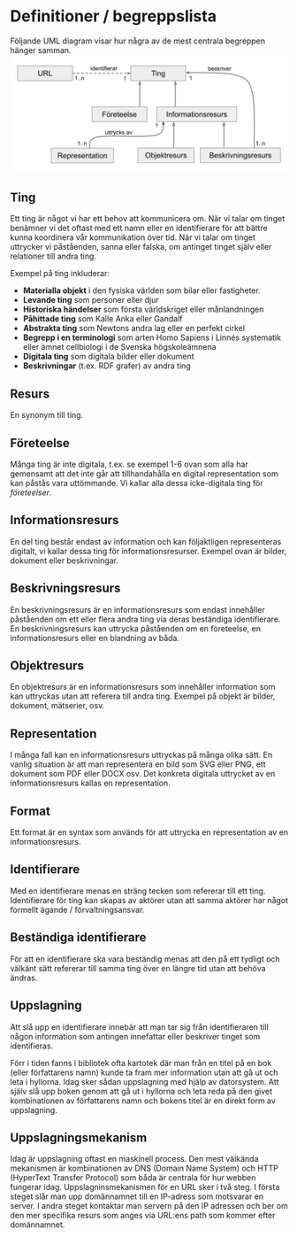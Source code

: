 # Definitioner / begreppslista

Följande UML diagram visar hur några av de mest centrala begreppen hänger samman.
![](pics/begrepp.svg)

## Ting
Ett ting är något vi har ett behov att kommunicera om. När vi talar om tinget benämner vi det oftast med ett namn eller en identifierare för att bättre kunna koordinera vår kommunikation över tid. När vi talar om tinget uttrycker vi påståenden, sanna eller falska, om antinget tinget själv eller relationer till andra ting. 

Exempel på ting inkluderar:

* **Materialla objekt** i den fysiska världen som bilar eller fastigheter.
* **Levande ting** som personer eller djur
* **Historiska händelser** som första världskriget eller månlandningen
* **Påhittade ting** som Kalle Anka eller Gandalf
* **Abstrakta ting** som Newtons andra lag eller en perfekt cirkel
* **Begrepp i en terminologi** som arten Homo Sapiens i Linnés systematik eller ämnet cellbiologi i de Svenska högskoleämnena
* **Digitala ting** som digitala bilder eller dokument
* **Beskrivningar** (t.ex. RDF grafer) av andra ting

## Resurs
En synonym till ting.

## Företeelse
Många ting är inte digitala, t.ex. se exempel 1-6 ovan som alla har gemensamt att det inte går att tillhandahålla en digital representation som kan påstås vara uttömmande. Vi kallar alla dessa icke-digitala ting för *företeelser*.  

## Informationsresurs
En del ting består endast av information och kan följaktligen representeras digitalt, vi kallar dessa ting för informationsresurser. Exempel ovan är bilder, dokument eller beskrivningar.

## Beskrivningsresurs
En beskrivningsresurs är en informationsresurs som endast innehåller påståenden om ett eller flera andra ting via deras beständiga identifierare. En beskrivningsresurs kan uttrycka påståenden om en företeelse, en informationsresurs eller en blandning av båda.

## Objektresurs
En objektresurs är en informationsresurs som innehåller information som kan uttryckas utan att referera till andra ting. Exempel på objekt är bilder, dokument, mätserier, osv.

## Representation
I många fall kan en informationsresurs uttryckas på många olika sätt. En vanlig situation är att man representera en bild som SVG eller PNG, ett dokument som PDF eller DOCX osv. Det konkreta digitala uttrycket av en informationsresurs kallas en representation. 

## Format
Ett format är en syntax som används för att uttrycka en representation av en informationsresurs. 

## Identifierare
Med en identifierare menas en sträng tecken som refererar till ett ting.  Identifierare för ting kan skapas av aktörer utan att samma aktörer har något formellt ägande / förvaltningsansvar.

## Beständiga identifierare
För att en identifierare ska vara beständig menas att den på ett tydligt och välkänt sätt refererar till samma ting över en längre tid utan att behöva ändras.

## Uppslagning
Att slå upp en identifierare innebär att man tar sig från identifieraren till någon information som antingen innefattar eller beskriver tinget som identifieras.

Förr i tiden fanns i bibliotek ofta kartotek där man från en titel på en bok (eller författarens namn) kunde ta fram mer information utan att gå ut och leta i hyllorna. Idag sker sådan uppslagning med hjälp av datorsystem. Att själv slå upp boken genom att gå ut i hyllorna och leta reda på den givet kombinationen av författarens namn och bokens titel är en direkt form av uppslagning.

## Uppslagningsmekanism
Idag är uppslagning oftast en maskinell process. Den mest välkända mekanismen är kombinationen av DNS (Domain Name System) och HTTP (HyperText Transfer Protocol) som båda är centrala för hur webben fungerar idag. Uppslagninsmekanismen för en URL sker i två steg. I första steget slår man upp domännamnet till en IP-adress som motsvarar en server. I andra steget kontaktar man servern på den IP adressen och ber om den mer specifika resurs som anges via URL:ens path som kommer efter domännamnet.

